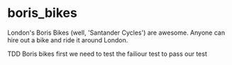 # boris_bikes

London's Boris Bikes (well, 'Santander Cycles') are awesome. Anyone can hire out a bike and ride it around London.

TDD Boris bikes first we need to test the failiour test to pass our test
